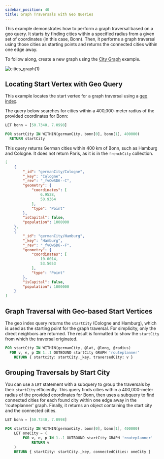 ```yaml
---
sidebar_position: 40
title: Graph Traversals with Geo Queries
---
```


This example demonstrates how to perform a graph traversal based on a geo query. It starts by finding cities within a specified radius from a given set of coordinates (in this case, Bonn). Then, it performs a graph traversal using those cities as starting points and returns the connected cities within one edge away.

To follow along, create a new graph using the [City Graph](example-graphs#the-city-graph) example.

![cities_graph\(1\)](/img/graphs/cities_graph.png)

## Locating Start Vertex with Geo Query

This example locates the start vertex for a graph traversal using a [geo index](../../collections/indexing/geo-indexes).

The query below searches for cities within a 400,000-meter radius of the provided coordinates for Bonn:

```sql
LET bonn = [50.7340, 7.0998]

FOR startCity IN WITHIN(germanCity, bonn[0], bonn[1], 400000)
  RETURN startCity
```

This query returns German cities within 400 km of Bonn, such as Hamburg and Cologne. It does not return Paris, as it is in the `frenchCity` collection.

```json
[
	{
		"_id": "germanCity/Cologne",
		"_key": "Cologne",
		"_rev": "_fvOwSD6--C",
		"geometry": {
			"coordinates": [
				6.9528,
				50.9364
			],
			"type": "Point"
		},
		"isCapital": false,
		"population": 1000000
	},
	{
		"_id": "germanCity/Hamburg",
		"_key": "Hamburg",
		"_rev": "_fvOwSD6--F",
		"geometry": {
			"coordinates": [
				10.0014,
				53.5653
			],
			"type": "Point"
		},
		"isCapital": false,
		"population": 1000000
	}
]
```

## Graph Traversal with Geo-based Start Vertices

The geo index query returns the `startCity` (Cologne and Hamburg), which is used as the starting point for the graph traversal. For simplicity, only the direct neighbors are returned. The result is formatted to show the `startCity` from which the traversal originated.

```sql
FOR startCity IN WITHIN(germanCity, @lat, @long, @radius)
  FOR v, e, p IN 1..1 OUTBOUND startCity GRAPH 'routeplanner'
    RETURN { startcity: startCity._key, traversedCity: v }
```


## Grouping Traversals by Start City

You can use a `LET` statement with a subquery to group the traversals by their `startCity` efficiently. This query finds cities within a 400,000-meter radius of the provided coordinates for Bonn, then uses a subquery to find connected cities for each found city within one edge away in the 'routeplanner' graph. Finally, it returns an object containing the start city and the connected cities.

```sql
LET bonn = [50.7340, 7.0998]

FOR startCity IN WITHIN(germanCity, bonn[0], bonn[1], 400000)
    LET oneCity = (
        FOR v, e, p IN 1..1 OUTBOUND startCity GRAPH 'routeplanner'
            RETURN v
    )
    RETURN { startCity: startCity._key, connectedCities: oneCity }
```


